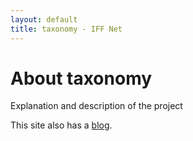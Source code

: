 ```yaml
---
layout: default
title: taxonomy - IFF Net
---
```

<div class="blurb">
	<h1>About taxonomy</h1>
	<p>Explanation and description of the project</p>
	<p>This site also has a <a href="http://{{ site.domain }}/blog/">blog</a>.</p>
</div>
